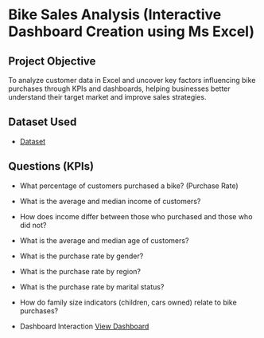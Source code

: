 # Bike Sales Analysis (Interactive Dashboard Creation using Ms Excel)
## Project Objective
To analyze customer data in Excel and uncover key factors influencing bike purchases through KPIs and dashboards, helping businesses better understand their target market and improve sales strategies.
## Dataset Used
- <a href="https://github.com/AlexTheAnalyst/Excel-Tutorial/blob/main/Excel%20Project%20Dataset.xlsx">Dataset</a>
## Questions (KPIs)
- What percentage of customers purchased a bike? (Purchase Rate)
- What is the average and median income of customers?
- How does income differ between those who purchased and those who did not?
- What is the average and median age of customers?
- What is the purchase rate by gender?
- What is the purchase rate by region?
- What is the purchase rate by marital status?
- How do family size indicators (children, cars owned) relate to bike purchases?

- Dashboard Interaction <a href="https://github.com/Eclane-Okenyo/Bike-Sales-Analysis-Dashboard/blob/main/Screenshot%202025-09-30%20144314.png">View Dashboard</a>
